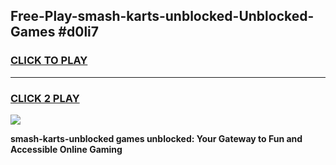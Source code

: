 
## Free-Play-smash-karts-unblocked-Unblocked-Games #d0li7
<h3>
<a href="https://news.freeplayer.one?title=smash-karts-unblocked&ref=8M">CLICK TO PLAY</a></h3>
<hr>

<h3>
<a href="https://news.freeplayer.one?title=smash-karts-unblocked&ref=8M">CLICK 2 PLAY</a>
  
</h3>

<a href="https://news.freeplayer.one?title=smash-karts-unblocked&ref=8M"><img src="https://clearcache.store/games.png"></a>


**smash-karts-unblocked games unblocked: Your Gateway to Fun and Accessible Online Gaming**
